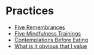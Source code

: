 # Practices

* [Five Remembrances](vault/notes/five-remembrances)
* [Five Mindfulness Trainings](vault/notes/five-mindfulness-trainings)
* [Contemplations Before Eating](vault/notes/contemplations-before-eating)
* [What is it obvious that I value](vault/notes/what-is-it-obvious-that-i-value)


